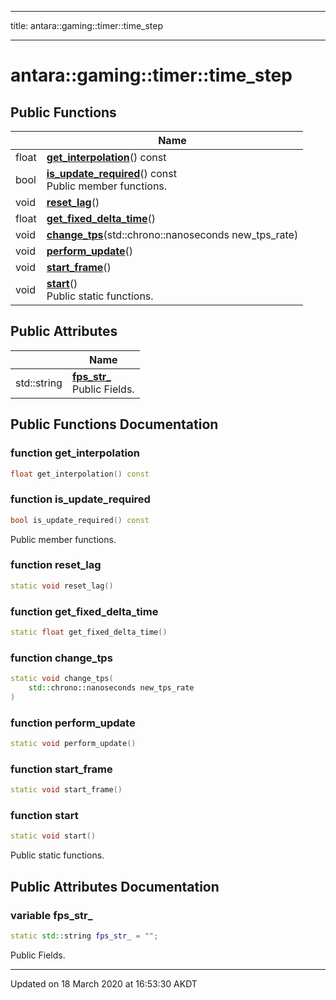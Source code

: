 <!--
  New File: ../../outputDir/Classes/classantara_1_1gaming_1_1timer_1_1time__step.md
  Topic name: antara::gaming::timer::time_step
  Hash count: 0
-->
---
title: antara::gaming::timer::time_step


---

# antara::gaming::timer::time_step















## Public Functions

|                | Name           |
| -------------- | -------------- |
| float | **[get_interpolation](Classes/classantara_1_1gaming_1_1timer_1_1time__step.md#function-get_interpolation)**() const  |
| bool | **[is_update_required](Classes/classantara_1_1gaming_1_1timer_1_1time__step.md#function-is_update_required)**() const <br>Public member functions.  |
| void | **[reset_lag](Classes/classantara_1_1gaming_1_1timer_1_1time__step.md#function-reset_lag)**()  |
| float | **[get_fixed_delta_time](Classes/classantara_1_1gaming_1_1timer_1_1time__step.md#function-get_fixed_delta_time)**()  |
| void | **[change_tps](Classes/classantara_1_1gaming_1_1timer_1_1time__step.md#function-change_tps)**(std::chrono::nanoseconds new_tps_rate)  |
| void | **[perform_update](Classes/classantara_1_1gaming_1_1timer_1_1time__step.md#function-perform_update)**()  |
| void | **[start_frame](Classes/classantara_1_1gaming_1_1timer_1_1time__step.md#function-start_frame)**()  |
| void | **[start](Classes/classantara_1_1gaming_1_1timer_1_1time__step.md#function-start)**() <br>Public static functions.  |


## Public Attributes

|                | Name           |
| -------------- | -------------- |
| std::string | **[fps_str_](Classes/classantara_1_1gaming_1_1timer_1_1time__step.md#variable-fps_str_)** <br>Public Fields.  |










## Public Functions Documentation

### function get_interpolation

```cpp
float get_interpolation() const
```




























### function is_update_required

```cpp
bool is_update_required() const
```

Public member functions. 



























### function reset_lag

```cpp
static void reset_lag()
```




























### function get_fixed_delta_time

```cpp
static float get_fixed_delta_time()
```




























### function change_tps

```cpp
static void change_tps(
    std::chrono::nanoseconds new_tps_rate
)
```




























### function perform_update

```cpp
static void perform_update()
```




























### function start_frame

```cpp
static void start_frame()
```




























### function start

```cpp
static void start()
```

Public static functions. 





























## Public Attributes Documentation

### variable fps_str_

```cpp
static std::string fps_str_ = "";
```

Public Fields. 































-------------------------------

Updated on 18 March 2020 at 16:53:30 AKDT


